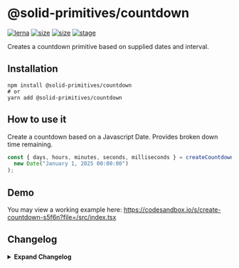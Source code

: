# @solid-primitives/countdown

[![lerna](https://img.shields.io/badge/maintained%20with-lerna-cc00ff.svg?style=for-the-badge)](https://lerna.js.org/)
[![size](https://img.shields.io/bundlephobia/minzip/@solid-primitives/countdown?style=for-the-badge)](https://bundlephobia.com/package/@solid-primitives/countdown)
[![size](https://img.shields.io/npm/v/@solid-primitives/countdown?style=for-the-badge)](https://www.npmjs.com/package/@solid-primitives/countdown)
[![stage](https://img.shields.io/endpoint?style=for-the-badge&url=https%3A%2F%2Fraw.githubusercontent.com%2Fdavedbase%2Fsolid-primitives%2Fmain%2Fassets%2Fbadges%2Fstage-3.json)](https://github.com/davedbase/solid-primitives#contribution-process)

Creates a countdown primitive based on supplied dates and interval.

## Installation

```
npm install @solid-primitives/countdown
# or
yarn add @solid-primitives/countdown
```

## How to use it

Create a countdown based on a Javascript Date. Provides broken down time remaining.

```ts
const { days, hours, minutes, seconds, milliseconds } = createCountdown(
  new Date("January 1, 2025 00:00:00")
);
```

## Demo

You may view a working example here: https://codesandbox.io/s/create-countdown-s5f6n?file=/src/index.tsx

## Changelog

<details>
<summary><b>Expand Changelog</b></summary>

0.0.100

First commit of the countdown primitive.

1.0.9

Updated to Stage 3 and published CJS.

</details>
